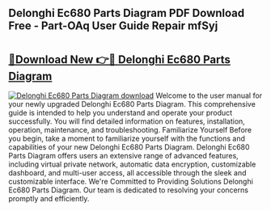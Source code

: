 ## Delonghi Ec680 Parts Diagram PDF Download Free - Part-OAq User Guide Repair mfSyj

# <h2><a href="http://dftvrtj.blite.top/?on=Delonghi+Ec680+Parts+Diagram">🔗Download New 👉🔴 Delonghi Ec680 Parts Diagram</a></h2>

[![Delonghi Ec680 Parts Diagram download](https://i.imgur.com/lujVjoI.png)](http://dftvrtj.blite.top/?on=Delonghi+Ec680+Parts+Diagram)
Welcome to the user manual for your newly upgraded Delonghi Ec680 Parts Diagram. This comprehensive guide is intended to help you understand and operate your product successfully. You will find detailed information on features, installation, operation, maintenance, and troubleshooting. Familiarize Yourself Before you begin, take a moment to familiarize yourself with the functions and capabilities of your new Delonghi Ec680 Parts Diagram. Delonghi Ec680 Parts Diagram offers users an extensive range of advanced features, including virtual private network, automatic data encryption, customizable dashboard, and multi-user access, all accessible through the sleek and customizable interface. We're Committed to Providing Solutions Delonghi Ec680 Parts Diagram. Our team is dedicated to resolving your concerns promptly and efficiently.
